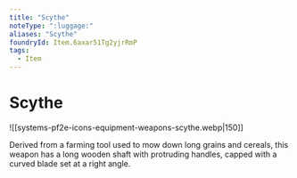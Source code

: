 ```yaml
---
title: "Scythe"
noteType: ":luggage:"
aliases: "Scythe"
foundryId: Item.6axar51Tg2yjrRmP
tags:
  - Item
---
```


# Scythe
![[systems-pf2e-icons-equipment-weapons-scythe.webp|150]]

Derived from a farming tool used to mow down long grains and cereals, this weapon has a long wooden shaft with protruding handles, capped with a curved blade set at a right angle.
